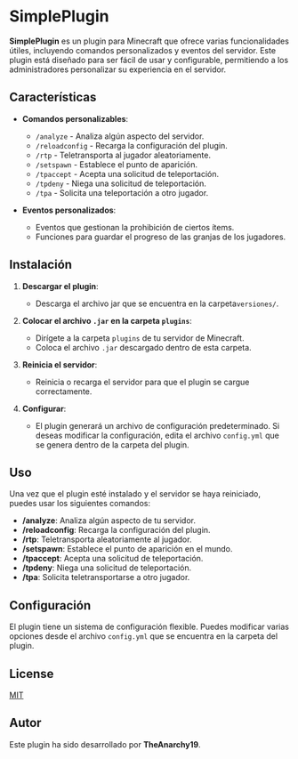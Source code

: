 # SimplePlugin

**SimplePlugin** es un plugin para Minecraft que ofrece varias funcionalidades útiles, incluyendo comandos personalizados y eventos del servidor. Este plugin está diseñado para ser fácil de usar y configurable, permitiendo a los administradores personalizar su experiencia en el servidor.

## Características

- **Comandos personalizables**: 
  - `/analyze` - Analiza algún aspecto del servidor.
  - `/reloadconfig` - Recarga la configuración del plugin.
  - `/rtp` - Teletransporta al jugador aleatoriamente.
  - `/setspawn` - Establece el punto de aparición.
  - `/tpaccept` - Acepta una solicitud de teleportación.
  - `/tpdeny` - Niega una solicitud de teleportación.
  - `/tpa` - Solicita una teleportación a otro jugador.

- **Eventos personalizados**: 
  - Eventos que gestionan la prohibición de ciertos ítems.
  - Funciones para guardar el progreso de las granjas de los jugadores.

## Instalación

1. **Descargar el plugin**:
   - Descarga el archivo jar que se encuentra en la carpeta`versiones/`.

2. **Colocar el archivo `.jar` en la carpeta `plugins`**:
   - Dirígete a la carpeta `plugins` de tu servidor de Minecraft.
   - Coloca el archivo `.jar` descargado dentro de esta carpeta.

3. **Reinicia el servidor**:
   - Reinicia o recarga el servidor para que el plugin se cargue correctamente.

4. **Configurar**:
   - El plugin generará un archivo de configuración predeterminado. Si deseas modificar la configuración, edita el archivo `config.yml` que se genera dentro de la carpeta del plugin.

## Uso

Una vez que el plugin esté instalado y el servidor se haya reiniciado, puedes usar los siguientes comandos:

- **/analyze**: Analiza algún aspecto de tu servidor.
- **/reloadconfig**: Recarga la configuración del plugin.
- **/rtp**: Teletransporta aleatoriamente al jugador.
- **/setspawn**: Establece el punto de aparición en el mundo.
- **/tpaccept**: Acepta una solicitud de teleportación.
- **/tpdeny**: Niega una solicitud de teleportación.
- **/tpa**: Solicita teletransportarse a otro jugador.

## Configuración

El plugin tiene un sistema de configuración flexible. Puedes modificar varias opciones desde el archivo `config.yml` que se encuentra en la carpeta del plugin.

## License

[MIT](https://choosealicense.com/licenses/mit/)

## Autor

Este plugin ha sido desarrollado por **TheAnarchy19**.

